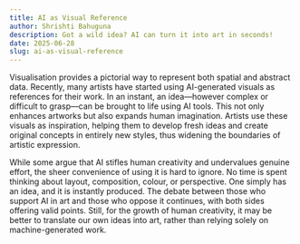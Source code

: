 ```yaml
---
title: AI as Visual Reference
author: Shrishti Bahuguna
description: Got a wild idea? AI can turn it into art in seconds!
date: 2025-06-28
slug: ai-as-visual-reference
---
```


Visualisation provides a pictorial way to represent both spatial and abstract data. Recently, many artists have started using AI-generated visuals as references for their work. In an instant, an idea—however complex or difficult to grasp—can be brought to life using AI tools. This not only enhances artworks but also expands human imagination. Artists use these visuals as inspiration, helping them to develop fresh ideas and create original concepts in entirely new styles, thus widening the boundaries of artistic expression.

While some argue that AI stifles human creativity and undervalues genuine effort, the sheer convenience of using it is hard to ignore. No time is spent thinking about layout, composition, colour, or perspective. One simply has an idea, and it is instantly produced. The debate between those who support AI in art and those who oppose it continues, with both sides offering valid points. Still, for the growth of human creativity, it may be better to translate our own ideas into art, rather than relying solely on machine-generated work.